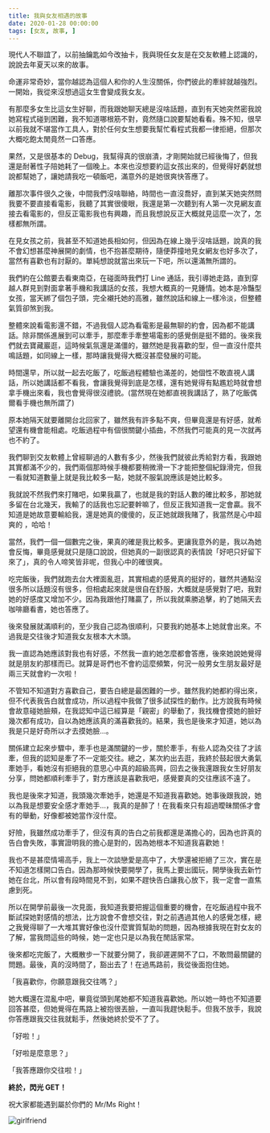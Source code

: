 ```yaml
---
title: 我與女友相遇的故事
date: 2020-01-28 00:00:00
tags: [女友, 故事, ]
---
```


現代人不聯誼了，以前抽鑰匙如今改抽卡，我與現任女友是在交友軟體上認識的，說說去年夏天以來的故事。

命運非常奇妙，當你越認為這個人和你的人生沒關係，你們彼此的牽絆就越強烈。一開始，我從來沒想過這女生會變成我女友。

<!-- more -->
有那麼多女生比這女生好聊，而我跟她聊天總是沒啥話題，直到有天她突然密我說她寫程式碰到困難，我不知道哪根筋不對，竟然隨口說要幫她看看。殊不知，很早以前我就不堪當作工具人，對於任何女生想要我幫忙看程式我都一律拒絕，但那次大概吃飽太閒竟然一口答應。

果然，又是很基本的 Debug，我幫得真的很崩潰，才剛開始就已經後悔了，但我還是耐著性子陪她耗了一個晚上。本來也沒想要約這女孩出來的，但覺得好虧就想說都幫她了，讓她請我吃一頓飯吧，滿意外的是她很爽快答應了。

離那次事件很久之後，中間我們沒啥聯絡，時間也一直沒喬好，直到某天她突然問我要不要直接看電影，我聽了其實很傻眼，我還是第一次聽到有人第一次見網友直接去看電影的，但反正電影我也有興趣，而且我想說反正大概就見這麼一次了，怎樣都無所謂。

在見女孩之前，我甚至不知道她長相如何，但因為在線上幾乎沒啥話題，說真的我不會幻想甚麼神展開的劇情，也不抱甚麼期待，隨便莽撞地見女網友也好多次了，當然有喜歡也有討厭的。單純想說就當出來玩一下吧，所以還滿無所謂的。

我們約在公館要去看東南亞，在碰面時我們打 Line 通話，我引導她走路，直到穿越人群見到對面拿著手機和我講話的女孩，我想大概真的一見鍾情。她本是冷豔型女孩，當天綁了個包子頭，完全襯托她的高雅，雖然說話和線上一樣冷淡，但整體氣質卻煞到我。

整體來說看電影還不錯，不過我個人認為看電影是最無聊的約會，因為都不能講話。除非關係進展到可以牽手，那麼牽手牽整場電影的感覺倒是挺不錯的。後來我們就去寶藏巖逛，這時候氣氛還是滿僵的，雖然她是我喜歡的型，但一直沒什麼共鳴話題，如同線上一樣，那時讓我覺得大概沒甚麼發展的可能。

時間還早，所以就一起去吃飯了，吃飯過程體驗也滿差的，她個性不敢直視人講話，所以她講話都不看我，會讓我覺得到底是怎樣，還有她覺得有點尷尬時就會想拿手機出來看，我也會覺得很沒禮貌。(當然現在她都直視我講話了，熟了吃飯偶爾看手機也無所謂了)

原本她隔天就要離開台北回家了，雖然我有許多點不爽，但畢竟還是有好感，就希望還有機會能相處。吃飯過程中有個很關鍵小插曲，不然我們可能真的見一次就再也不約了。

我們聊到交友軟體上曾經聊過的人數有多少，然後我們就彼此秀給對方看，我跟她其實都滿不少的，我們兩個那時候手機都要稍微滑一下才能把整個紀錄滑完，但我一看就知道數量上就是我比較多一點，她就不服氣說應該是她比較多。

我就說不然我們來打賭吧，如果我贏了，也就是我的對話人數的確比較多，那她就多留在台北幾天，我輸了的話我也忘記要幹嘛了，但反正我知道我一定會贏。我不知道是她故意要輸給我，還是她真的傻傻的，反正她就跟我賭了，我當然是心中超爽的 ，哈哈！

當然，我們一個一個數完之後，果真的確是我比較多。更讓我意外的是，我以為她會反悔，畢竟感覺就只是隨口說說，但她真的一副很認真的表情說「好吧只好留下來了」，真的令人啼笑皆非呢，但我心中的確很爽。

吃完飯後，我們就跑去台大裡面亂逛，其實相處的感覺真的挺好的，雖然共通點沒很多所以話題沒有很多，但相處起來就是很自在舒服，大概就是感覺對了吧，我對她的好感度又增加不少。因為我跟他打賭贏了，所以我就乘勝追擊，約了她隔天去咖啡廳看書，她也答應了。

後來發展就滿順利的，至少我自己認為很順利，只要我約她基本上她就會出來。不過我是交往後才知道我女友根本大木頭。

我一直認為她應該對我也有好感，不然我一直約她怎麼都會答應，後來她說她覺得就是朋友約那樣而已。就算是哥們也不會約這麼頻繁，何況一般男女生朋友最好是兩三天就會約一次啦！

不管知不知道對方喜歡自己，要告白總是最困難的一步。雖然我約她都約得出來，但不代表我告白就會成功，所以過程中我做了很多試探性的動作。比方說我有時候會故意碰她臉頰，在我認知中這已經算是「親密」的舉動了，我找機會摸她的臉好幾次都有成功，自以為她應該真的滿喜歡我的。結果，我也是後來才知道，她以為我是只是好奇所以才去摸她臉…。

關係建立起來步驟中，牽手也是滿關鍵的一步，關於牽手，有些人認為交往了才該牽，但我的認知是牽了不一定能交往。總之，某次約出去逛，我終於鼓起很大勇氣牽她手，看她沒有拒絕我的意思心中真的超級高興，回去之後我還跟我女生好朋友分享，問她都順利牽手了，對方應該是喜歡我吧，感覺要真的交往應該不遠了。

我也是後來才知道，我頭幾次牽她手，她還是不知道我喜歡她。她事後跟我說，她以為我是想要安全感才牽她手…，我真的是醉了！在我看來只有超過曖昧關係才會有的舉動，好像都被她當作沒什麼。

好險，我雖然成功牽手了，但沒有真的告白之前我都還是滿擔心的，因為也許真的告白會失敗，事實證明我的擔心是對的，因為她根本不知道我喜歡她！

我也不是甚麼情場高手，我上一次談戀愛是高中了，大學還被拒絕了三次，實在是不知道怎樣開口告白。因為那時候快要開學了，我馬上要出國玩，開學後我去新竹她在台北，所以會有段時間見不到，如果不趕快告白讓我心放下，我一定會一直焦慮到死。

所以在開學前最後一次見面，我知道我要把握這個重要的機會，在吃飯過程中我不斷試探她對感情的想法，比方說會不會想交往，對之前遇過其他人的感覺怎樣，總之我覺得聊了一大堆其實好像也沒什麼實質幫助的問題，因為根據我現在對女友的了解，當我問這些的時候，她一定也只是以為我在閒話家常。

後來都吃完飯了，大概散步一下就要分開了，我卻遲遲開不了口，不敢問最關鍵的問題。最後，真的沒時間了，豁出去了！在過馬路前，我從後面抱住她。

「我喜歡你，你願意跟我交往嗎？」

她大概還在混亂中吧，畢竟從頭到尾她都不知道我喜歡她。所以她一時也不知道要回答甚麼，但她覺得在馬路上被抱很丟臉，一直叫我趕快鬆手。但我不放手，我說你答應跟我交往我就鬆手，然後她終於受不了了。

「好啦！」

「好啦是麼意思？」

「我答應跟你交往啦！」

**終於，閃光 GET！**

祝大家都能遇到屬於你們的 Mr/Ms Right！

![girlfriend](https://user-images.githubusercontent.com/18013815/73251730-7771e500-41f4-11ea-91c7-868d78159bd0.jpg)
